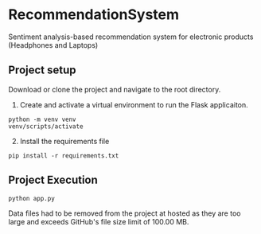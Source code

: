 # RecommendationSystem
Sentiment analysis-based recommendation system for electronic products (Headphones and Laptops)

## Project setup
Download or clone the project and navigate to the root directory.

1. Create and activate a virtual environment to run the Flask applicaiton.


```
python -m venv venv
venv/scripts/activate
```
2. Install the requirements file
```
pip install -r requirements.txt
```
## Project Execution

```
python app.py
```

Data files had to be removed from the project at hosted as they are too large and exceeds GitHub's file size limit of 100.00 MB.
